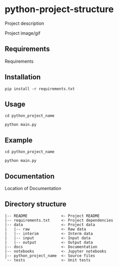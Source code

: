 # python-project-structure

Project description

Project image/gif

## Requirements

Requirements

## Installation

`pip install -r requirements.txt`

## Usage

`cd python_project_name`

`python main.py`

## Example

`cd python_project_name`

`python main.py`

## Documentation

Location of Documentation

## Directory structure
```
|-- README               <- Project README
|-- requirements.txt     <- Project dependencies
|-- data                 <- Project data
|   |-- raw              <- Raw data
|   |-- interim          <- Interm data
|   |-- input            <- Input data
|   |-- output           <- Output data
|-- docs                 <- Documentation
|-- notebooks            <- Jupyter notebooks
|-- python_project_name  <- Source files
`-- tests                <- Unit tests
```
